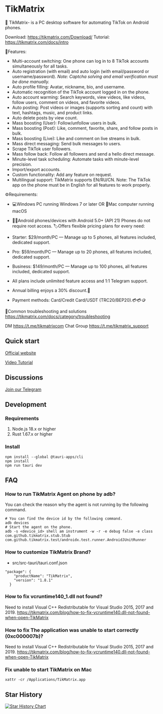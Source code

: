 # TikMatrix

📱 TikMatrix- is a PC desktop software for automating TikTok on Android phones.

Download: <https://tikmatrix.com/Download/>
Tutorial: <https://tikmatrix.com/docs/intro>

💪Features:

- Multi-account switching: One phone can log in to 8 TikTok accounts simultaneously for all tasks.
- Auto registration (with email) and auto login (with email/password or username/password). *Note: Captcha solving and email verification must be done manually.*
- Auto profile filling: Avatar, nickname, bio, and username.
- Automatic recognition of the TikTok account logged in on the phone.
- Auto account warming: Search keywords, view videos, like videos, follow users, comment on videos, and favorite videos.
- Auto posting: Post videos or images (supports sorting and count) with text, hashtags, music, and product links.
- Auto delete posts by view count.
- Mass boosting (User): Follow/unfollow users in bulk.
- Mass boosting (Post): Like, comment, favorite, share, and follow posts in bulk.
- Mass boosting (Live): Like and comment on live streams in bulk.
- Mass direct messaging: Send bulk messages to users.
- Scrape TikTok user followers.
- Mass follow back: Follow all followers and send a hello direct message.
- Minute-level task scheduling: Automate tasks with minute-level precision.
- Import/export accounts.
- Custom functionality: Add any feature on request.
- Multilingual support: TikMatrix supports EN/RU/CN.
Note: The TikTok app on the phone must be in English for all features to work properly.

⚙️Requirements:

- 💻Windows PC running Windows 7 or later OR 📱Mac computer running macOS
- 🤖📱Android phones/devices with Android 5.0+ (API 21) Phones do not require root access.
🏷Offers flexible pricing plans for every need:

- Starter: $29/month/PC — Manage up to 5 phones, all features included, dedicated support.
- Pro: $59/month/PC — Manage up to 20 phones, all features included, dedicated support.
- Business: $149/month/PC — Manage up to 100 phones, all features included, dedicated support.

- All plans include unlimited feature access and 1:1 Telegram support.
- Annual billing enjoys a 30% discount.🔣
- Payment methods: Card/Credit Card/USDT (TRC20/BEP20).💳💳🪙

🔧Common troubleshooting and solutions
<https://tikmatrix.com/docs/category/troubleshooting>

DM <https://t.me/tikmatrixcom>
Chat Group <https://t.me/tikmatrix_support>

## Quick start

[Official website](https://www.tikmatrix.com)

[Video Tutorial](https://www.youtube.com/@tikmatrix)

## Discussions

[Join our Telegram](https://t.me/tikmatrix)

## Development

### Requirements

1. Node.js 18.x or higher
2. Rust 1.67.x or higher

### Install

```shell
npm install --global @tauri-apps/cli
npm install
npm run tauri dev
```

## FAQ

### How to run TikMatrix Agent on phone by adb?

You can check the reason why the agent is not running by the following command.

```shell
# You can find the device id by the following command.
adb devices
# Start the agent on the phone.
adb -s <device_id> shell am instrument -w -r -e debug false -e class com.github.tikmatrix.stub.Stub com.github.tikmatrix.test/androidx.test.runner.AndroidJUnitRunner
```

### How to customize TikMatrix Brand?

- src/src-tauri/tauri.conf.json

```shell
"package": {
    "productName": "TikMatrix",
    "version": "1.8.1"
  }
```

### How to fix vcruntime140_1.dll not found?

Need to install Visual C++ Redistributable for Visual Studio 2015, 2017 and 2019.
<https://tikmatrix.com/blog/how-to-fix-vcruntime140.dll-not-found-when-open-TikMatrix>

### How to fix The application was unable to start correctly (0xc000007b)?

Need to install Visual C++ Redistributable for Visual Studio 2015, 2017 and 2019.
<https://tikmatrix.com/blog/how-to-fix-vcruntime140.dll-not-found-when-open-TikMatrix>

### Fix unable to start TikMatrix on Mac

```shell
xattr -cr /Applications/TikMatrix.app
```

## Star History

[![Star History Chart](https://api.star-history.com/svg?repos=tikmatrix/tiktok-matrix&type=Date)](https://star-history.com/#tikmatrix/tiktok-matrix&Date)
